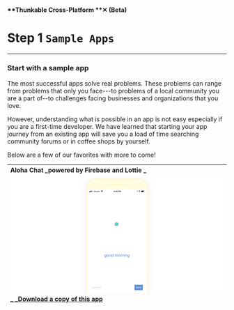 #### **Thunkable Cross-Platform **✕ \(Beta\)

# Step 1 `Sample Apps`

---

### S**tart with a sample app**

The most successful apps solve real problems. These problems can range from problems that only you face---to problems of a local community you are a part of--to challenges facing businesses and organizations that you love.

However, understanding what is possible in an app is not easy especially if you are a first-time developer. We have learned that starting your app journey from an existing app will save you a load of time searching community forums or in coffee shops by yourself.

Below are a few of our favorites with more to come!

| Aloha Chat _powered by Firebase and Lottie _![](/assets/ios-sample-app-chat.png)[_ _**Download a copy of this app**](https://goo.gl/eH3CeL) |
| :--- |




